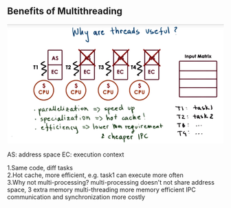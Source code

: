 ## Benefits of Multithreading

![](/assets/benefits_of_multithreading.png)

AS: address space
EC: execution context

1.Same code, diff tasks  
2.Hot cache, more efficient, e.g. task1 can execute more often  
3.Why not multi-processing? 
multi-processing doesn't not share address space, 3 extra memory
multi-threading more memory efficient
IPC communication and synchronization more costly